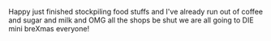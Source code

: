 Happy just finished stockpiling food stuffs and I've already run out of coffee and sugar and milk and OMG all the shops be shut we are all going to DIE mini breXmas everyone!